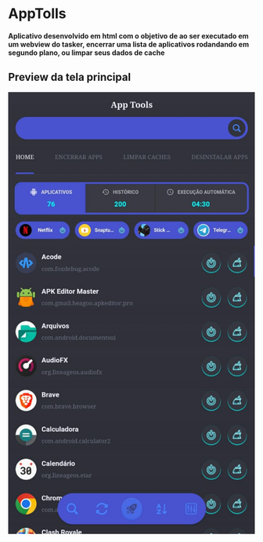 # AppTolls
#### Aplicativo desenvolvido em html com o objetivo de ao ser executado em um webview do tasker, encerrar uma lista de aplicativos rodandando em segundo plano, ou limpar seus dados de cache

## Preview da tela principal
<img style="height: 900px" src="https://github.com/LucasLuccaCode/apptools-tasker/blob/main/preview.jpg" />
